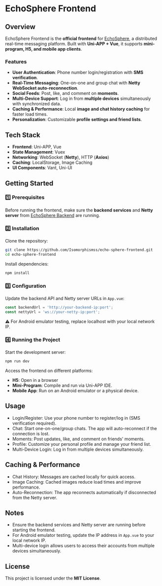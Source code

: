 # EchoSphere Frontend

## Overview
EchoSphere Frontend is the **official frontend** for [EchoSphere](https://github.com/Isomorphismss/echo-sphere), a distributed real-time messaging platform. Built with **Uni-APP + Vue**, it supports **mini-program, H5, and mobile app clients**.  

### **Features**
- **User Authentication**: Phone number login/registration with **SMS verification**.
- **Real-Time Messaging**: One-on-one and group chat with **Netty WebSocket auto-reconnection**.
- **Social Feeds**: Post, like, and comment on **moments**.
- **Multi-Device Support**: Log in from **multiple devices** simultaneously with synchronized data.
- **Caching & Performance**: Local **image and chat history caching** for faster load times.
- **Personalization**: Customizable **profile settings and friend lists**.

## **Tech Stack**
- **Frontend**: Uni-APP, Vue
- **State Management**: Vuex
- **Networking**: WebSocket (**Netty**), HTTP (**Axios**)
- **Caching**: LocalStorage, Image Caching
- **UI Components**: Vant, Uni-UI

## **Getting Started**
### **1️⃣ Prerequisites**
Before running the frontend, make sure the **backend services** and **Netty server** from [EchoSphere Backend](https://github.com/Isomorphismss/echo-sphere) are running.

### **2️⃣ Installation**
Clone the repository:
```sh
git clone https://github.com/Isomorphismss/echo-sphere-frontend.git
cd echo-sphere-frontend
```
Install dependencies:
```sh
npm install
```
### **3️⃣ Configuration**
Update the backend API and Netty server URLs in `App.vue`:
```javascript
const backendUrl = 'http://your-backend-ip:port';
const nettyUrl = 'ws://your-netty-ip:port';
```
⚠️ For Android emulator testing, replace localhost with your local network IP.

### **4️⃣ Running the Project**
Start the development server:
```sh
npm run dev
```
Access the frontend on different platforms:
- **H5**: Open in a browser
- **Mini-Program**: Compile and run via Uni-APP IDE.
- **Mobile App**: Run on an Android emulator or a physical device.

## **Usage**
- Login/Register: Use your phone number to register/log in (SMS verification required).
- Chat: Start one-on-one/group chats. The app will auto-reconnect if the connection is lost.
- Moments: Post updates, like, and comment on friends' moments.
- Profile: Customize your personal profile and manage your friend list.
- Multi-Device Login: Log in from multiple devices simultaneously.

## **Caching & Performance**
- Chat History: Messages are cached locally for quick access.
- Image Caching: Cached images reduce load times and improve performance.
- Auto-Reconnection: The app reconnects automatically if disconnected from the Netty server.

## **Notes**
- Ensure the backend services and Netty server are running before starting the frontend.
- For Android emulator testing, update the IP address in `App.vue` to your local network IP.
- Multi-device login allows users to access their accounts from multiple devices simultaneously.

## **License**
This project is licensed under the **MIT License**.
